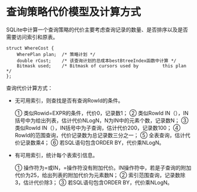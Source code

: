 # 查询策略代价模型及计算方式
SQLite中计算一个查询策略的代价主要考虑查询记录的数量、是否排序以及是否需要访问索引和原表。

    struct WhereCost {
        WherePlan plan;  /* 策略计划 */
        double rCost;    /* 该查询计划的总成本bestBtreeIndex函数中计算 */
        Bitmask used;    /* Bitmask of cursors used by         this plan */
    };
查询代价计算方式：
* 无可用索引，则查找是否有查询RowId的条件。


    ①	类似Rowid=EXPR的条件，代价0，记录数1；
    ②	类似RowId IN（），IN括号中为给出列表，估计代价NLogN，N为IN中的元素个数，记录数N；
    ③	类似RowId IN（），IN括号中为子查询，估计代价200，记录数100；
    ④	RowId的范围查询，代价记录数为总记录数三分之一；
    ⑤	全表查询，估计代价记录数乘4；
    ⑥	若SQL语句包含ORDER BY，代价乘NLogN。
*	有可用索引，统计每个表索引信息。


    ①	操作符为=或IN，=操作符没有附加代价。IN操作符中，若是子查询的附加代价为25，给出列表的附加代价为元素数N；
    ②	索引范围查询，记录数除3，估计代价除3；
    ③	若SQL语句包含ORDER BY，代价乘NLogN。
